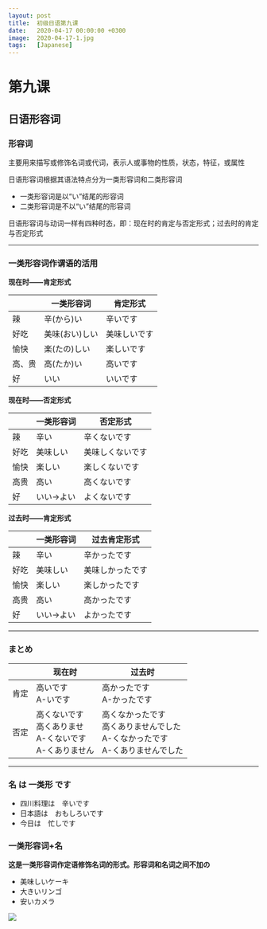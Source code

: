 ```yaml
---
layout: post
title:  初级日语第九课
date:   2020-04-17 00:00:00 +0300
image:  2020-04-17-1.jpg
tags:   [Japanese]
---
```


# 第九课

## 日语形容词

### 形容词

主要用来描写或修饰名词或代词，表示人或事物的性质，状态，特征，或属性

日语形容词根据其语法特点分为一类形容词和二类形容词

* 一类形容词是以“い”结尾的形容词
* 二类形容词是不以“い”结尾的形容词

日语形容词与动词一样有四种时态，即：现在时的肯定与否定形式；过去时的肯定与否定形式

-----------------

### 一类形容词作谓语的活用

**现在时——肯定形式**

|        | 一类形容词     | 肯定形式     |
| ------ | -------------- | ------------ |
| 辣     | 辛(から)い     | 辛いです     |
| 好吃   | 美味(おい)しい | 美味しいです |
| 愉快   | 楽(たの)しい   | 楽しいです   |
| 高、贵 | 高(たか)い     | 高いです     |
| 好     | いい           | いいです     |

**现在时——否定形式**

|      | 一类形容词 | 否定形式         |
| ---- | ---------- | ---------------- |
| 辣   | 辛い       | 辛くないです     |
| 好吃 | 美味しい   | 美味しくないです |
| 愉快 | 楽しい     | 楽しくないです   |
| 高贵 | 高い       | 高くないです     |
| 好   | いい->よい | よくないです     |

**过去时——肯定形式**

|      | 一类形容词 | 过去肯定形式     |
| ---- | ---------- | ---------------- |
| 辣   | 辛い       | 辛かったです     |
| 好吃 | 美味しい   | 美味しかったです |
| 愉快 | 楽しい     | 楽しかったです   |
| 高贵 | 高い       | 高かったです     |
| 好   | いい->よい | よかったです     |

----------------------------

### まとめ

|      | 现在时                                                       | 过去时                                                       |
| ---- | ------------------------------------------------------------ | ------------------------------------------------------------ |
| 肯定 | 高いです<br>A-いです                                         | 高かったです<br>A-かったです                                 |
| 否定 | 高くないです<br>高くありませ<br>A-くないです<br/>A-くありません | 高くなかったです<br>高くありませんでした<br>A-くなかったです<br/>A-くありませんでした |

------------------------

### 名 は 一类形 です

* 四川料理は　辛いです
* 日本語は　おもしろいです
* 今日は　忙しです

### 一类形容词+名

**这是一类形容词作定语修饰名词的形式。形容词和名词之间不加の**

* 美味しいケーキ
* 大きいリンゴ
* 安いカメラ

![]({{site.baseurl}}/img/2020-04-17-landscape.jpg)